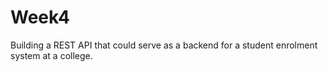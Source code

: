 # Week4
 Building a REST API that could serve as a backend for a student enrolment system at a college.
